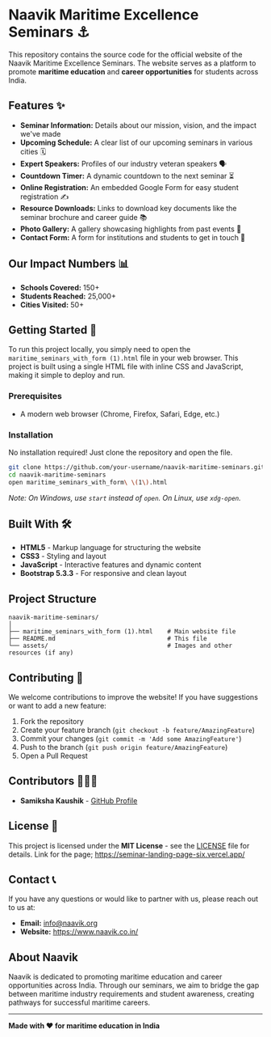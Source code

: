 # Naavik Maritime Excellence Seminars ⚓

This repository contains the source code for the official website of the Naavik Maritime Excellence Seminars. The website serves as a platform to promote **maritime education** and **career opportunities** for students across India.

## Features ✨

- **Seminar Information:** Details about our mission, vision, and the impact we've made
- **Upcoming Schedule:** A clear list of our upcoming seminars in various cities 🗓️
- **Expert Speakers:** Profiles of our industry veteran speakers 🗣️
- **Countdown Timer:** A dynamic countdown to the next seminar ⏳
- **Online Registration:** An embedded Google Form for easy student registration ✍️
- **Resource Downloads:** Links to download key documents like the seminar brochure and career guide 📚
- **Photo Gallery:** A gallery showcasing highlights from past events 📸
- **Contact Form:** A form for institutions and students to get in touch 📧

## Our Impact Numbers 📊

- **Schools Covered:** 150+
- **Students Reached:** 25,000+
- **Cities Visited:** 50+

## Getting Started 🚀

To run this project locally, you simply need to open the `maritime_seminars_with_form (1).html` file in your web browser. This project is built using a single HTML file with inline CSS and JavaScript, making it simple to deploy and run.

### Prerequisites

- A modern web browser (Chrome, Firefox, Safari, Edge, etc.)

### Installation

No installation required! Just clone the repository and open the file.

```bash
git clone https://github.com/your-username/naavik-maritime-seminars.git
cd naavik-maritime-seminars
open maritime_seminars_with_form\ \(1\).html
```

*Note: On Windows, use `start` instead of `open`. On Linux, use `xdg-open`.*

## Built With 🛠️

- **HTML5** - Markup language for structuring the website
- **CSS3** - Styling and layout
- **JavaScript** - Interactive features and dynamic content
- **Bootstrap 5.3.3** - For responsive and clean layout

## Project Structure

```
naavik-maritime-seminars/
│
├── maritime_seminars_with_form (1).html    # Main website file
├── README.md                               # This file
└── assets/                                 # Images and other resources (if any)
```

## Contributing 🤝

We welcome contributions to improve the website! If you have suggestions or want to add a new feature:

1. Fork the repository
2. Create your feature branch (`git checkout -b feature/AmazingFeature`)
3. Commit your changes (`git commit -m 'Add some AmazingFeature'`)
4. Push to the branch (`git push origin feature/AmazingFeature`)
5. Open a Pull Request

## Contributors 🧑‍🤝‍🧑

- **Samiksha Kaushik** - [GitHub Profile](https://github.com/samikshakaushik-developer)

## License 📜

This project is licensed under the **MIT License** - see the [LICENSE](LICENSE) file for details.
Link for the page; https://seminar-landing-page-six.vercel.app/

## Contact 📞

If you have any questions or would like to partner with us, please reach out to us at:

- **Email:** info@naavik.org
- **Website:** https://www.naavik.co.in/

## About Naavik

Naavik is dedicated to promoting maritime education and career opportunities across India. Through our seminars, we aim to bridge the gap between maritime industry requirements and student awareness, creating pathways for successful maritime careers.

---

**Made with ❤️ for maritime education in India**
